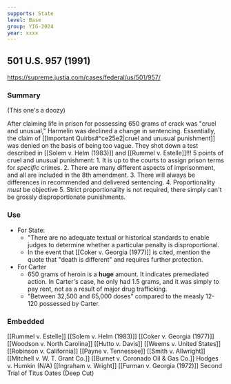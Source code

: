 ```yaml
---
supports: State
level: Base
group: YIG-2024
year: xxxx
---
```

## 501 U.S. 957 (1991)

https://supreme.justia.com/cases/federal/us/501/957/

### Summary
(This one's a doozy)

After claiming life in prison for possessing 650 grams of crack was "cruel and unusual," Harmelin was declined a change in sentencing.
Essentially, the claim of [[Important Quirbs#^ce25e2|cruel and unusual punishment]] was denied on the basis of being too vague.
	They shot down a test described in [[Solem v. Helm (1983)]] and [[Rummel v. Estelle]]!!!
5 points of cruel and unusual punishment:
	1. It is up to the courts to assign prison terms for *specific* crimes.
	2. There are many different aspects of imprisonment, and all are included in the 8th amendment.
	3. There will always be differences in recommended and delivered sentencing.
	4. Proportionality *must* be objective
	5. Strict proportionality is not required, there simply can't be grossly disproportionate punishments.


### Use

* For State:
	* "There are no adequate textual or historical standards to enable judges to determine whether a particular penalty is disproportional.
	* In the event that [[Coker v. Georgia (1977)]] is cited, mention the quote that "death is different" and requires further protection.
* For Carter
	* 650 grams of heroin is a **huge** amount. It indicates premediated action. In Carter's case, he only had 1.5 grams, and it was simply to pay rent, not as a result of major drug trafficking.
	* "Between 32,500 and 65,000 doses" compared to the measly 12-120 possessed by Carter.

### Embedded

[[Rummel v. Estelle]]
[[Solem v. Helm (1983)]]
[[Coker v. Georgia (1977)]]
[[Woodson v. North Carolina]]
[[Hutto v. Davis]]
[[Weems v. United States]]
[[Robinson v. California]]
[[Payne v. Tennessee]]
[[Smith v. Allwright]]
[[Mitchell v. W. T. Grant Co.]]
[[Burnet v. Coronado Oil & Gas Co.]]
Hodges v. Humkin (N/A)
[[Ingraham v. Wright]]
[[Furman v. Georgia (1972)]]
Second Trial of Titus Oates (Deep Cut)

